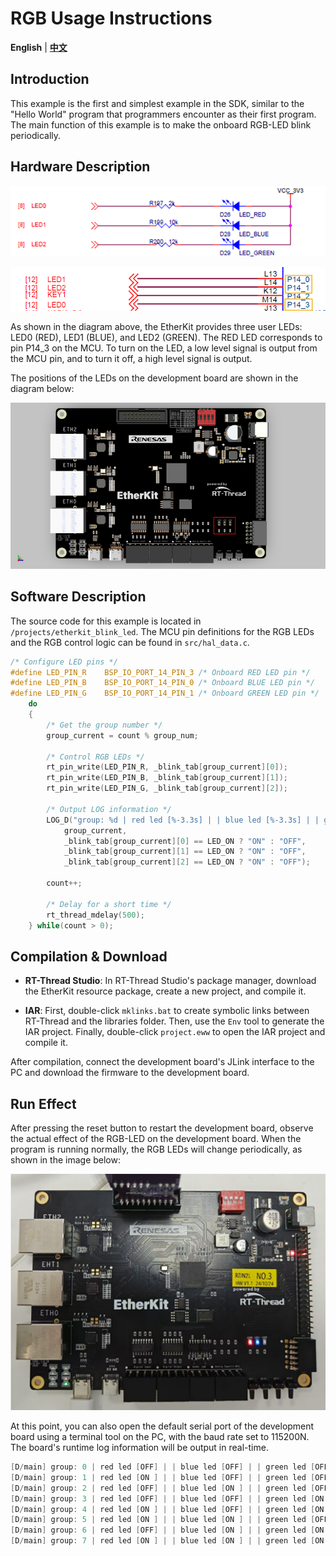 # RGB Usage Instructions

**English** | [**中文**](./README_zh.md)

## Introduction

This example is the first and simplest example in the SDK, similar to the "Hello World" program that programmers encounter as their first program. The main function of this example is to make the onboard RGB-LED blink periodically.

## Hardware Description

![image-20241126095713622](figures/image-20241126095713622.png)

![image-20241126095728227](figures/image-20241126095728227.png)

As shown in the diagram above, the EtherKit provides three user LEDs: LED0 (RED), LED1 (BLUE), and LED2 (GREEN). The RED LED corresponds to pin P14_3 on the MCU. To turn on the LED, a low level signal is output from the MCU pin, and to turn it off, a high level signal is output.

The positions of the LEDs on the development board are shown in the diagram below:

![image-20241126095740420](figures/image-20241126095740420.png)

## Software Description

The source code for this example is located in `/projects/etherkit_blink_led`. The MCU pin definitions for the RGB LEDs and the RGB control logic can be found in `src/hal_data.c`.

```c
/* Configure LED pins */
#define LED_PIN_R    BSP_IO_PORT_14_PIN_3 /* Onboard RED LED pin */
#define LED_PIN_B    BSP_IO_PORT_14_PIN_0 /* Onboard BLUE LED pin */
#define LED_PIN_G    BSP_IO_PORT_14_PIN_1 /* Onboard GREEN LED pin */
    do
    {
        /* Get the group number */
        group_current = count % group_num;

        /* Control RGB LEDs */
        rt_pin_write(LED_PIN_R, _blink_tab[group_current][0]);
        rt_pin_write(LED_PIN_B, _blink_tab[group_current][1]);
        rt_pin_write(LED_PIN_G, _blink_tab[group_current][2]);

        /* Output LOG information */
        LOG_D("group: %d | red led [%-3.3s] | | blue led [%-3.3s] | | green led [%-3.3s]",
            group_current,
            _blink_tab[group_current][0] == LED_ON ? "ON" : "OFF",
            _blink_tab[group_current][1] == LED_ON ? "ON" : "OFF",
            _blink_tab[group_current][2] == LED_ON ? "ON" : "OFF");

        count++;

        /* Delay for a short time */
        rt_thread_mdelay(500);
    } while(count > 0);
```

## Compilation & Download

* **RT-Thread Studio**: In RT-Thread Studio's package manager, download the EtherKit resource package, create a new project, and compile it.

* **IAR**: First, double-click `mklinks.bat` to create symbolic links between RT-Thread and the libraries folder. Then, use the `Env` tool to generate the IAR project. Finally, double-click `project.eww` to open the IAR project and compile it.

After compilation, connect the development board's JLink interface to the PC and download the firmware to the development board.

## Run Effect

After pressing the reset button to restart the development board, observe the actual effect of the RGB-LED on the development board. When the program is running normally, the RGB LEDs will change periodically, as shown in the image below:

![image-20241126095753974](figures/image-20241126095753974.png)

At this point, you can also open the default serial port of the development board using a terminal tool on the PC, with the baud rate set to 115200N. The board's runtime log information will be output in real-time.

```c
[D/main] group: 0 | red led [OFF] | | blue led [OFF] | | green led [OFF]
[D/main] group: 1 | red led [ON ] | | blue led [OFF] | | green led [OFF]
[D/main] group: 2 | red led [OFF] | | blue led [ON ] | | green led [OFF]
[D/main] group: 3 | red led [OFF] | | blue led [OFF] | | green led [ON ]
[D/main] group: 4 | red led [ON ] | | blue led [OFF] | | green led [ON ]
[D/main] group: 5 | red led [ON ] | | blue led [ON ] | | green led [OFF]
[D/main] group: 6 | red led [OFF] | | blue led [ON ] | | green led [ON ]
[D/main] group: 7 | red led [ON ] | | blue led [ON ] | | green led [ON ]
```
